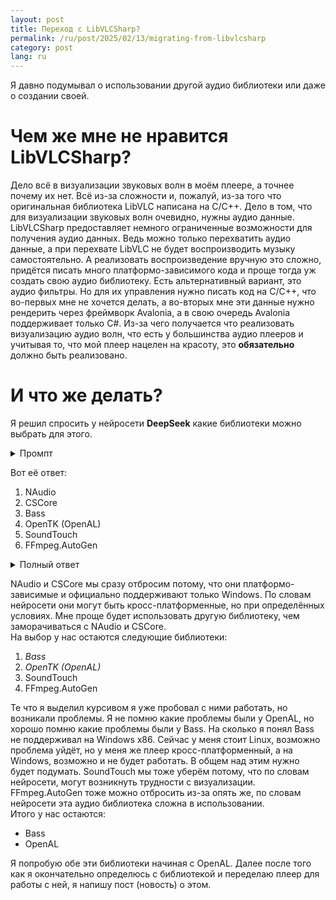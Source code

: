 ```yaml
---
layout: post
title: Переход с LibVLCSharp?
permalink: /ru/post/2025/02/13/migrating-from-libvlcsharp
category: post
lang: ru
---
```

Я давно подумывал о использовании другой аудио библиотеки или даже о создании своей.

# Чем же мне не нравится LibVLCSharp?
Дело всё в визуализации звуковых волн в моём плеере, а точнее почему их нет.
Всё из-за сложности и, пожалуй, из-за того что оригинальная библиотека LibVLC написана на C/C++.
Дело в том, что для визуализации звуковых волн очевидно, нужны аудио данные. LibVLCSharp предоставляет немного ограниченные возможности для получения аудио данных. Ведь можно только перехватить аудио данные, а при перехвате LibVLC не будет воспроизводить музыку самостоятельно. А реализовать воспроизведение вручную это сложно, придётся писать много платформо-зависимого кода и проще тогда уж создать свою аудио библиотеку. Есть альтернативный вариант, это аудио фильтры. Но для их управления нужно писать код на C/C++, что во-первых мне не хочется делать, а во-вторых мне эти данные нужно рендерить через фреймворк Avalonia, а в свою очередь Avalonia поддерживает только C#. Из-за чего получается что реализовать визуализацию аудио волн, что есть у большинства аудио плееров и учитывая то, что мой плеер нацелен на красоту, это **обязательно** должно быть реализовано.
# И что же делать?
Я решил спросить у нейросети **DeepSeek** какие библиотеки можно выбрать для этого.
<details>

<summary>Промпт</summary>

*Привет! Я делаю свой аудио плеер на фреймворке Avalonia и ЯП C#.
В качестве аудио библиотеки я выбрал LibVLCSharp, но он мне не подходит из-за не возможночти реализовать визуализацию звуковых волн.
Подскажи мне несколько кросс-платформенных (Windows, Linux, Android) аудио библиотек, которые позволяют программировать на C# и предоставляют аудио волны для их визуализации в Avalonia.*

</details>

Вот её ответ:

1. NAudio
2. CSCore
3. Bass
4. OpenTK (OpenAL)
5. SoundTouch
6. FFmpeg.AutoGen

<details>

<summary>Полный ответ</summary>

<hr style="border-top: 1.5px soild #bbb"><br>

Привет! Для создания аудиоплеера с визуализацией звуковых волн на C# и Avalonia, можно рассмотреть следующие кросс-платформенные библиотеки:

### 1. **NAudio**
   - **Описание**: NAudio — это популярная библиотека для работы со звуком на C#. Она поддерживает множество аудиоформатов и предоставляет доступ к аудиоданным, что позволяет реализовать визуализацию звуковых волн.
   - **Плюсы**:
     - Хорошая документация и активное сообщество.
     - Поддержка Windows, Linux (через .NET Core/.NET 5+) и Android (с некоторыми ограничениями).
     - Возможность работы с сырыми аудиоданными для визуализации.
   - **Минусы**:
     - На Android может потребоваться дополнительная настройка.
   - **Ссылка**: [NAudio GitHub](https://github.com/naudio/NAudio)

### 2. **CSCore**
   - **Описание**: CSCore — это библиотека для работы со звуком, которая предоставляет доступ к аудиоданным и поддерживает визуализацию. Она работает на Windows, Linux (через .NET Core) и Android.
   - **Плюсы**:
     - Поддержка множества аудиоформатов.
     - Возможность работы с аудиоданными для визуализации.
   - **Минусы**:
     - Меньше документации по сравнению с NAudio.
   - **Ссылка**: [CSCore GitHub](https://github.com/filoe/cscore)

### 3. **Bass**
   - **Описание**: Bass — это мощная библиотека для работы со звуком, которая поддерживает множество платформ, включая Windows, Linux и Android. Она предоставляет API для работы с аудиоданными, что позволяет реализовать визуализацию.
   - **Плюсы**:
     - Высокая производительность.
     - Поддержка множества форматов и эффектов.
   - **Минусы**:
     - Требуется покупка лицензии для коммерческого использования.
   - **Ссылка**: [Bass Audio Library](https://www.un4seen.com/)

### 4. **OpenTK (с использованием OpenAL)**
   - **Описание**: OpenTK — это библиотека для работы с графикой и звуком, которая использует OpenAL для аудио. Она поддерживает кросс-платформенную разработку и предоставляет доступ к аудиоданным.
   - **Плюсы**:
     - Полный контроль над аудиоданными.
     - Поддержка Windows, Linux и Android.
   - **Минусы**:
     - Более сложная в использовании по сравнению с другими библиотеками.
   - **Ссылка**: [OpenTK GitHub](https://github.com/opentk/opentk)

### 5. **SoundTouch**
   - **Описание**: SoundTouch — это библиотека для обработки звука, которая поддерживает изменение темпа и тональности. Она может быть использована для получения аудиоданных для визуализации.
   - **Плюсы**:
     - Поддержка кросс-платформенной разработки.
     - Возможность работы с аудиоданными.
   - **Минусы**:
     - Ограниченная функциональность для визуализации.
   - **Ссылка**: [SoundTouch GitHub](https://github.com/surge-synthesizer/soundtouch)

### 6. **FFmpeg.AutoGen**
   - **Описание**: FFmpeg.AutoGen — это обертка для FFmpeg, которая позволяет работать с аудио и видео данными. Она поддерживает множество форматов и предоставляет доступ к аудиоданным для визуализации.
   - **Плюсы**:
     - Мощная и гибкая библиотека.
     - Поддержка множества форматов.
   - **Минусы**:
     - Более сложная в использовании.
   - **Ссылка**: [FFmpeg.AutoGen GitHub](https://github.com/Ruslan-B/FFmpeg.AutoGen)

### Рекомендации:
- Если вам нужна простота и хорошая документация, начните с **NAudio**.
- Если требуется высокая производительность и поддержка множества форматов, рассмотрите **Bass**.
- Если вы готовы к более сложной настройке, но хотите полный контроль над аудиоданными, попробуйте **OpenTK** или **FFmpeg.AutoGen**.

Удачи с вашим аудиоплеером! Если будут вопросы, обращайтесь. 😊

<hr style="border-top: 1.5px soild #bbb">

</details>

NAudio и CSCore мы сразу отбросим потому, что они платформо-зависимые и официально поддерживают только Windows. По словам нейросети они могут быть кросс-платформенные, но при определённых условиях. Мне проще будет использовать другую библиотеку, чем заморачиваться с NAudio и CSCore.<br>
На выбор у нас остаются следующие библиотеки:

1. *Bass*
2. *OpenTK (OpenAL)*
3. SoundTouch
4. FFmpeg.AutoGen

Те что я выделил курсивом я уже пробовал с ними работать, но возникали проблемы. Я не помню какие проблемы были у OpenAL, но хорошо помню какие проблемы были у Bass.
На сколько я понял Bass не поддерживал на Windows x86. Сейчас у меня стоит Linux, возможно проблема уйдёт, но у меня же плеер кросс-платформенный, а на Windows, возможно и не будет работать. В общем над этим нужно будет подумать.
SoundTouch мы тоже уберём потому, что по словам нейросети, могут возникнуть трудности с визуализации. FFmpeg.AutoGen тоже можно отбросить из-за опять же, по словам нейросети эта аудио библиотека сложна в использовании.<br>
Итого у нас остаются:

- Bass
- OpenAL

Я попробую обе эти библиотеки начиная с OpenAL. Далее после того как я окончательно определюсь с библиотекой и переделаю плеер для работы с ней, я напишу пост (новость) о этом.